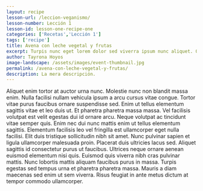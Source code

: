 ```yaml
---
layout: recipe
lesson-url: /leccion-veganismo/
lesson-number: Lección 1
lesson-id: lesson-one-recipe-one
categories: ['Recetas','Lección 1']
tags: ['recipe']
title: Avena con leche vegetal y frutas
excerpt: Turpis nunc eget lorem dolor sed viverra ipsum nunc aliquet. Quis lectus nulla at volutpat diam ut venenatis. Cras ornare arcu dui vivamus arcu felis bibendum ut.
author: Tayrona Hoyos
image-landscape: /assets/images/event-thumbnail.jpg
permalink: /avena-con-leche-vegetal-y-frutas/
description: La mera descripción.
---
```

Aliquet enim tortor at auctor urna nunc. Molestie nunc non blandit massa enim. Nulla facilisi nullam vehicula ipsum a arcu cursus vitae congue. Tortor vitae purus faucibus ornare suspendisse sed. Enim ut tellus elementum sagittis vitae et leo duis ut. Et pharetra pharetra massa massa. Vel facilisis volutpat est velit egestas dui id ornare arcu. Neque volutpat ac tincidunt vitae semper quis. Enim nec dui nunc mattis enim ut tellus elementum sagittis. Elementum facilisis leo vel fringilla est ullamcorper eget nulla facilisi. Elit duis tristique sollicitudin nibh sit amet. Nunc pulvinar sapien et ligula ullamcorper malesuada proin. Placerat duis ultricies lacus sed. Aliquet sagittis id consectetur purus ut faucibus. Ultrices neque ornare aenean euismod elementum nisi quis. Euismod quis viverra nibh cras pulvinar mattis. Nunc lobortis mattis aliquam faucibus purus in massa. Turpis egestas sed tempus urna et pharetra pharetra massa. Mauris a diam maecenas sed enim ut sem viverra. Risus feugiat in ante metus dictum at tempor commodo ullamcorper.
